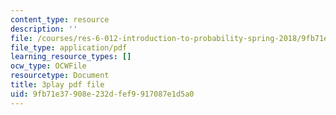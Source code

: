 ```yaml
---
content_type: resource
description: ''
file: /courses/res-6-012-introduction-to-probability-spring-2018/9fb71e37908e232dfef9917087e1d5a0_GwOklYjwHDI.pdf
file_type: application/pdf
learning_resource_types: []
ocw_type: OCWFile
resourcetype: Document
title: 3play pdf file
uid: 9fb71e37-908e-232d-fef9-917087e1d5a0
---
```

